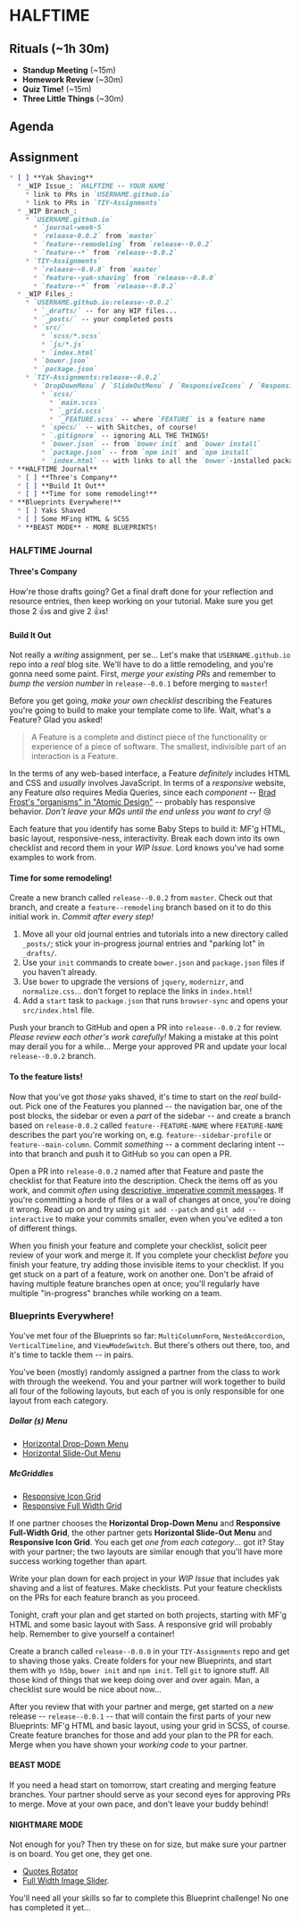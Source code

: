 # HALFTIME

## Rituals (~1h 30m)

* **Standup Meeting** (~15m)
* **Homework Review** (~30m)
* **Quiz Time!** (~15m)
* **Three Little Things** (~30m)

## Agenda

## Assignment

```markdown
* [ ] **Yak Shaving**
  * _WIP Issue_: `HALFTIME -- YOUR NAME`
    * link to PRs in `USERNAME.github.io`
    * link to PRs in `TIY-Assignments`
  * _WIP Branch_:
    * `USERNAME.github.io`
      * `journal-week-5`
      * `release-0.0.2` from `master`
      * `feature--remodeling` from `release--0.0.2`
      * `feature--*` from `release--0.0.2`
    * `TIY-Assignments`
      * `release--0.0.0` from `master`
      * `feature--yak-shaving` from `release--0.0.0`
      * `feature--*` from `release--0.0.2`
  * _WIP Files_:
    * `USERNAME.github.io:release--0.0.2`
      * `_drafts/` -- for any WIP files...
      * `_posts/` -- your completed posts
      * `src/`
        * `scss/*.scss`
        * `js/*.js`
        * `index.html`
      * `bower.json`
      * `package.json`
    * `TIY-Assignments:release--0.0.2`
      * `DropDownMenu` / `SlideOutMenu` / `ResponsiveIcons` / `ResponsiveGrid` -- starting with `yo h5bp`
        * `scss/`
          * `main.scss`
          * `_grid.scss`
          * `_FEATURE.scss` -- where `FEATURE` is a feature name
        * `specs/` -- with Skitches, of course!
        * `.gitignore` -- ignoring ALL THE THINGS!
        * `bower.json` -- from `bower init` and `bower install`
        * `package.json` -- from `npm init` and `npm install`
        * `index.html` -- with links to all the `bower`-installed packages
* **HALFTIME Journal**
  * [ ] **Three's Company**
  * [ ] **Build It Out**
  * [ ] **Time for some remodeling!**
* **Blueprints Everywhere!**
  * [ ] Yaks Shaved
  * [ ] Some MFing HTML & SCSS
  * **BEAST MODE** - MORE BLUEPRINTS!
```

### HALFTIME Journal

#### Three's Company

How're those drafts going? Get a final draft done for your reflection and resource entries, then keep working on your tutorial. Make sure you get those 2 :+1:s and give 2 :+1:s!

#### Build It Out

Not really a _writing_ assignment, per se... Let's make that `USERNAME.github.io` repo into a _real_ blog site. We'll have to do a little remodeling, and you're gonna need some paint. First, _merge your existing PRs_ and remember to _bump the version number_ in `release--0.0.1` before merging to `master`!

Before you get going, _make your own checklist_ describing the Features you're going to build to make your template come to life. Wait, what's a Feature? Glad you asked!

> A Feature is a complete and distinct piece of the functionality or experience of a piece of software. The smallest, indivisible part of an interaction is a Feature.

In the terms of any web-based interface, a Feature _definitely_ includes HTML and CSS and _usually_ involves JavaScript. In terms of a _responsive_ website, any Feature _also_ requires Media Queries, since each _component_ -- [Brad Frost's "organisms" in "Atomic Design"](http://bradfrost.com/blog/post/atomic-web-design/#oorganisms) -- probably has responsive behavior. _Don't leave your MQs until the end unless you want to cry!_ :cry:

Each feature that you identify has some Baby Steps to build it: MF'g HTML, basic layout, responsive-ness, interactivity. Break each down into its own checklist and record them in your _WIP Issue_. Lord knows you've had some examples to work from.

#### Time for some remodeling!

Create a new branch called `release--0.0.2` from `master`. Check out that branch, and create a `feature--remodeling` branch based on it to do this initial work in. _Commit after every step!_

1. Move all your old journal entries and tutorials into a new directory called `_posts/`; stick your in-progress journal entries and "parking lot" in `_drafts/`.
1. Use your `init` commands to create `bower.json` and `package.json` files if you haven't already.
1. Use `bower` to upgrade the versions of `jquery`, `modernizr`, and `normalize.css`... don't forget to replace the links in `index.html`!
1. Add a `start` task to `package.json` that runs `browser-sync` and opens your `src/index.html` file.

Push your branch to GitHub and open a PR into `release--0.0.2` for review. _Please review each other's work carefully!_ Making a mistake at this point may derail you for a while... Merge your approved PR and update your local `release--0.0.2` branch.

#### To the feature lists!

Now that you've got _those_ yaks shaved, it's time to start on the _real_ build-out. Pick one of the Features you planned -- the navigation bar, one of the post blocks, the sidebar or even a _part_ of the sidebar -- and create a branch based on `release-0.0.2` called `feature--FEATURE-NAME` where `FEATURE-NAME` describes the part you're working on, e.g. `feature--sidebar-profile` or `feature--main-column`. Commit _something_ -- a comment declaring intent -- into that branch and push it to GitHub so you can open a PR.

Open a PR into `release-0.0.2` named after that Feature and paste the checklist for that Feature into the description. Check the items off as you work, and commit _often_ using [descriptive, imperative commit messages](http://chris.beams.io/posts/git-commit/). If you're committing a horde of files or a wall of changes at once, you're doing it wrong. Read up on and try using `git add --patch` and `git add --interactive` to make your commits smaller, even when you've edited a ton of different things.

When you finish your feature and complete your checklist, solicit peer review of your work and merge it. If you complete your checklist _before_ you finish your feature, try adding those invisible items to your checklist. If you get stuck on a part of a feature, work on another one. Don't be afraid of having multiple feature branches open at once; you'll regularly have multiple "in-progress" branches while working on a team.

### Blueprints Everywhere!

You've met four of the Blueprints so far: `MultiColumnForm`, `NestedAccordion`, `VerticalTimeline`, and  `ViewModeSwitch`. But there's others out there, too, and it's time to tackle them -- in pairs.

You've been (mostly) randomly assigned a partner from the class to work with through the weekend. You and your partner will work together to build all four of the following layouts, but each of you is only responsible for one layout from each category.

##### Dollar (`$`) Menu

* [Horizontal Drop-Down Menu](http://tympanus.net/codrops/2013/03/05/horizontal-drop-down-menu/)
* [Horizontal Slide-Out Menu](http://tympanus.net/codrops/2013/05/17/horizontal-slide-out-menu/)

##### McGriddles

* [Responsive Icon Grid](http://tympanus.net/codrops/2013/07/01/responsive-icon-grid/)
* [Responsive Full Width Grid](http://tympanus.net/codrops/2013/04/17/responsive-full-width-grid/)

If one partner chooses the **Horizontal Drop-Down Menu** and **Responsive Full-Width Grid**, the other partner gets **Horizontal Slide-Out Menu** and **Responsive Icon Grid**. You each get _one from each category_... got it? Stay with your partner; the two layouts are similar enough that you'll have more success working together than apart.

Write your plan down for each project in your _WIP Issue_ that includes yak shaving and a list of features. Make checklists. Put your feature checklists on the PRs for each feature branch as you proceed.

Tonight, craft your plan and get started on both projects, starting with MF'g HTML and some basic layout with Sass. A responsive grid will probably help. Remember to give yourself a container!

Create a branch called `release--0.0.0` in your `TIY-Assignments` repo and get to shaving those yaks. Create folders for your new Blueprints, and start them with `yo h5bp`, `bower init` and `npm init`. Tell `git` to ignore stuff. All those kind of things that we keep doing over and over again. Man, a checklist sure would be nice about now...

After you review that with your partner and merge, get started on a _new_ release -- `release--0.0.1` -- that will contain the first parts of your new Blueprints: MF'g HTML and basic layout, using your grid in SCSS, of course. Create feature branches for those and add your plan to the PR for each. Merge when you have shown your _working code_ to your partner.

#### BEAST MODE

If you need a head start on tomorrow, start creating and merging feature branches. Your partner should serve as your second eyes for approving PRs to merge. Move at your own pace, and don't leave your buddy behind!

#### NIGHTMARE MODE

Not enough for you? Then try these on for size, but make sure your partner is on board. You get one, they get one.

* [Quotes Rotator](http://tympanus.net/codrops/2013/03/29/quotes-rotator/)
* [Full Width Image Slider](http://tympanus.net/codrops/2013/02/26/full-width-image-slider/).

You'll need all your skills so far to complete this Blueprint challenge! No one has completed it yet...
